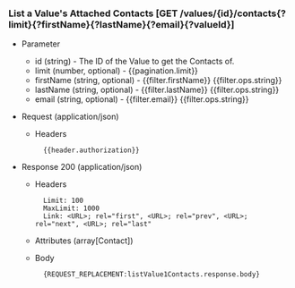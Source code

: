 ### List a Value's Attached Contacts [GET /values/{id}/contacts{?limit}{?firstName}{?lastName}{?email}{?valueId}]

+ Parameter
    + id (string) - The ID of the Value to get the Contacts of.
    + limit (number, optional) - {{pagination.limit}}
    + firstName (string, optional) - {{filter.firstName}}  {{filter.ops.string}}
    + lastName (string, optional) - {{filter.lastName}}  {{filter.ops.string}}
    + email (string, optional) - {{filter.email}}  {{filter.ops.string}}

+ Request (application/json)
    + Headers
    
            {{header.authorization}}

+ Response 200 (application/json)
    + Headers
        
            Limit: 100
            MaxLimit: 1000
            Link: <URL>; rel="first", <URL>; rel="prev", <URL>; rel="next", <URL>; rel="last"
        
    + Attributes (array[Contact])

    + Body

            {REQUEST_REPLACEMENT:listValue1Contacts.response.body}
